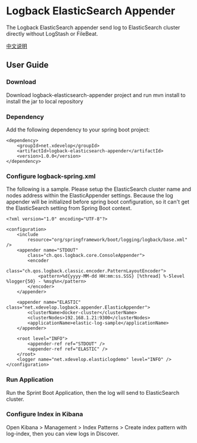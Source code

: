# Logback ElasticSearch Appender

The Logback ElasticSearch appender send log to ElasticSearch cluster directly without LogStash or FileBeat.

[中文说明](https://www.toutiao.com/i6592518127915893256/)

## User Guide

### Download

Download logback-elasticsearch-appender project and run mvn install to install the jar to local repository

### Dependency

Add the following dependency to your spring boot project:

```
<dependency>
    <groupId>net.xdevelop</groupId>
    <artifactId>logback-elasticsearch-appender</artifactId>
    <version>1.0.0</version>
</dependency>
```

### Configure logback-spring.xml

The following is a sample. Please setup the ElasticSearch cluster name and nodes address within the ElasticAppender settings. Because the log appender will be initialized before spring boot configuration, so it can't get the ElasticSearch setting from Spring Boot context.

```
<?xml version="1.0" encoding="UTF-8"?>

<configuration>
    <include
        resource="org/springframework/boot/logging/logback/base.xml" />
    <appender name="STDOUT"
        class="ch.qos.logback.core.ConsoleAppender">
        <encoder
            class="ch.qos.logback.classic.encoder.PatternLayoutEncoder">
            <pattern>%d{yyyy-MM-dd HH:mm:ss.SSS} [%thread] %-5level %logger{50} - %msg%n</pattern>
        </encoder>
    </appender>

    <appender name="ELASTIC" class="net.xdevelop.logback.appender.ElasticAppender">
        <clusterName>docker-cluster</clusterName>
        <clusterNodes>192.168.1.21:9300</clusterNodes>
        <applicationName>elastic-log-sample</applicationName>
    </appender>

    <root level="INFO">
        <appender-ref ref="STDOUT" />
        <appender-ref ref="ELASTIC" />
    </root>
    <logger name="net.xdevelop.elasticlogdemo" level="INFO" />
</configuration>
```

### Run Application

Run the Sprint Boot Application, then the log will send to ElasticSearch cluster.

### Configure Index in Kibana

Open Kibana &gt; Management &gt; Index Patterns &gt; Create index pattern with log-index, then you can view logs in Discover.



